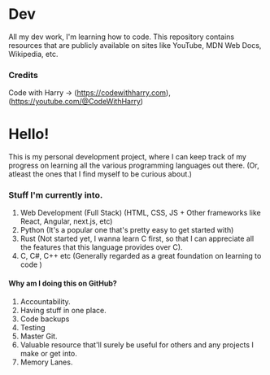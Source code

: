 # Dev
All my dev work, I'm learning how to code. This repository contains resources that are publicly available on sites like YouTube, MDN Web Docs, Wikipedia, etc. 

### Credits
Code with Harry -> (https://codewithharry.com), (https://youtube.com/@CodeWithHarry)

# Hello!
This is my personal development project, where I can keep track of my progress on learning all the various programming languages out there. (Or, atleast the ones that I find myself to be curious about.)

### Stuff I'm currently into. 
1. Web Development (Full Stack) (HTML, CSS, JS + Other frameworks like React, Angular, next.js, etc)
2. Python (It's a popular one that's pretty easy to get started with)
3. Rust (Not started yet, I wanna learn C first, so that I can appreciate all the features that this language provides over C). 
4. C, C#, C++ etc (Generally regarded as a great foundation on learning to code )


#### Why am I doing this on GitHub?
1. Accountability. 
2. Having stuff in one place. 
3. Code backups
4. Testing
5. Master Git. 
6. Valuable resource that'll surely be useful for others and any projects I make or get into. 
7. Memory Lanes. 



